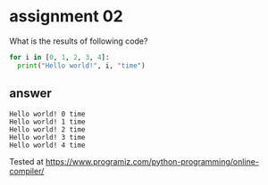 # assignment 02
What is the results of following code?
```python
for i in [0, 1, 2, 3, 4]:
  print("Hello world!", i, "time")
```
## answer
```
Hello world! 0 time
Hello world! 1 time
Hello world! 2 time
Hello world! 3 time
Hello world! 4 time
```
Tested at https://www.programiz.com/python-programming/online-compiler/
